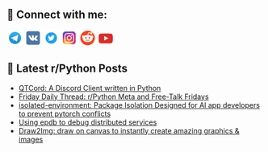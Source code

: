 ## 🔎 Connect with me:
[<img src="https://github.com/bullbesh/bullbesh/blob/main/images/Telegram.png" width="32" height="32" />](https://t.me/bullbesh)
[<img src="https://github.com/bullbesh/bullbesh/blob/main/images/VK.png" width="32" height="32" />](https://vk.com/bullbesh)
[<img src="https://github.com/bullbesh/bullbesh/blob/main/images/Twitter.png" width="32" height="32" />](https://twitter.com/bullbesh1)
[<img src="https://github.com/bullbesh/bullbesh/blob/main/images/Instagram.png" width="32" height="32" />](https://www.instagram.com/bullbesh)
[<img src="https://github.com/bullbesh/bullbesh/blob/main/images/Reddit.png" width="32" height="32" />](https://www.reddit.com/user/bullbesh)
[<img src="https://github.com/bullbesh/bullbesh/blob/main/images/YouTube.png" width="32" height="32" />](https://www.youtube.com/channel/UCtfjRs6uzgq5mfm8S06WTcg)

## 📕 Latest r/Python Posts
<!-- BLOG-POST-LIST:START -->
- [QTCord: A Discord Client written in Python](https://www.reddit.com/r/Python/comments/194m81g/qtcord_a_discord_client_written_in_python/)
- [Friday Daily Thread: r/Python Meta and Free-Talk Fridays](https://www.reddit.com/r/Python/comments/194gpoz/friday_daily_thread_rpython_meta_and_freetalk/)
- [isolated-environment: Package Isolation Designed for AI app developers to prevent pytorch conflicts](https://www.reddit.com/r/Python/comments/194dd44/isolatedenvironment_package_isolation_designed/)
- [Using epdb to debug distributed services](https://www.reddit.com/r/Python/comments/194bx2h/using_epdb_to_debug_distributed_services/)
- [Draw2Img: draw on canvas to instantly create amazing graphics &amp; images](https://www.reddit.com/r/Python/comments/194a4z4/draw2img_draw_on_canvas_to_instantly_create/)
<!-- BLOG-POST-LIST:END -->
